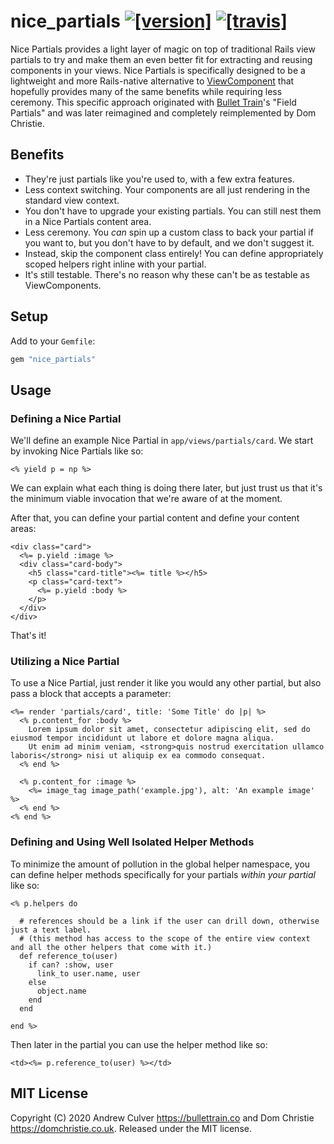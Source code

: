 # nice_partials [![[version]](https://badge.fury.io/rb/nice_partials.svg)](https://badge.fury.io/rb/nice_partials)  [![[travis]](https://travis-ci.org/andrewculver/nice_partials.svg)](https://travis-ci.org/andrewculver/nice_partials)

Nice Partials provides a light layer of magic on top of traditional Rails view partials to try and make them an even better fit for extracting and reusing components in your views. Nice Partials is specifically designed to be a lightweight and more Rails-native alternative to [ViewComponent](http://viewcomponent.org) that hopefully provides many of the same benefits while requiring less ceremony. This specific approach originated with [Bullet Train](https://bullettrain.co)'s "Field Partials" and was later reimagined and completely reimplemented by Dom Christie.


## Benefits

 - They're just partials like you're used to, with a few extra features.
 - Less context switching. Your components are all just rendering in the standard view context.
 - You don't have to upgrade your existing partials. You can still nest them in a Nice Partials content area.
 - Less ceremony. You _can_ spin up a custom class to back your partial if you want to, but you don't have to by default, and we don't suggest it.
 - Instead, skip the component class entirely! You can define appropriately scoped helpers right inline with your partial.
 - It's still testable. There's no reason why these can't be as testable as ViewComponents.


## Setup

Add to your `Gemfile`:

```ruby
gem "nice_partials"
```


## Usage

### Defining a Nice Partial

We'll define an example Nice Partial in `app/views/partials/card`. We start by invoking Nice Partials like so:

```
<% yield p = np %>
```

We can explain what each thing is doing there later, but just trust us that it's the minimum viable invocation that we're aware of at the moment.

After that, you can define your partial content and define your content areas:

```
<div class="card">
  <%= p.yield :image %>
  <div class="card-body">
    <h5 class="card-title"><%= title %></h5>
    <p class="card-text">
      <%= p.yield :body %>
    </p>
  </div>
</div>
```

That's it!

### Utilizing a Nice Partial

To use a Nice Partial, just render it like you would any other partial, but also pass a block that accepts a parameter:

```
<%= render 'partials/card', title: 'Some Title' do |p| %>
  <% p.content_for :body %>
    Lorem ipsum dolor sit amet, consectetur adipiscing elit, sed do eiusmod tempor incididunt ut labore et dolore magna aliqua.
    Ut enim ad minim veniam, <strong>quis nostrud exercitation ullamco laboris</strong> nisi ut aliquip ex ea commodo consequat.
  <% end %>

  <% p.content_for :image %>
    <%= image_tag image_path('example.jpg'), alt: 'An example image' %>
  <% end %>
<% end %>
```

### Defining and Using Well Isolated Helper Methods

To minimize the amount of pollution in the global helper namespace, you can define helper methods specifically for your partials _within your partial_ like so:

```
<% p.helpers do

  # references should be a link if the user can drill down, otherwise just a text label.
  # (this method has access to the scope of the entire view context and all the other helpers that come with it.)
  def reference_to(user)
    if can? :show, user
      link_to user.name, user
    else
      object.name
    end
  end

end %>
```

Then later in the partial you can use the helper method like so:

```
<td><%= p.reference_to(user) %></td>
```

## MIT License

Copyright (C) 2020 Andrew Culver <https://bullettrain.co> and Dom Christie <https://domchristie.co.uk>. Released under the MIT license.
